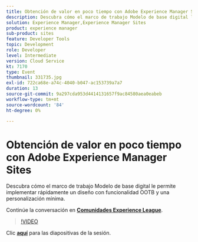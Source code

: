 ```yaml
---
title: Obtención de valor en poco tiempo con Adobe Experience Manager Sites
description: Descubra cómo el marco de trabajo Modelo de base digital le permite implementar rápidamente un diseño con funcionalidad OOTB y una personalización mínima. Esta sesión se entregó como parte del evento de contenido de Adobe Developers Live.
solution: Experience Manager,Experience Manager Sites
product: experience manager
sub-product: sites
feature: Developer Tools
topic: Development
role: Developer
level: Intermediate
version: Cloud Service
kt: 7170
type: Event
thumbnail: 331735.jpg
exl-id: 722ca68e-a74c-4040-b047-ac153739a7a7
duration: 13
source-git-commit: 9a297cda953d4414131657f9ac84580aea0eabeb
workflow-type: tm+mt
source-wordcount: '84'
ht-degree: 0%

---
```


# Obtención de valor en poco tiempo con Adobe Experience Manager Sites

Descubra cómo el marco de trabajo Modelo de base digital le permite implementar rápidamente un diseño con funcionalidad OOTB y una personalización mínima.

Continúe la conversación en **[Comunidades Experience League](https://adobe.ly/36Yd3v6)**.

>[!VIDEO](https://video.tv.adobe.com/v/331735/?quality=12&learn=on&hidetitle=true)

Clic **[aquí](/help/adobe-developers-live/assets/time-to-value-aem-sites.pdf)** para las diapositivas de la sesión.
